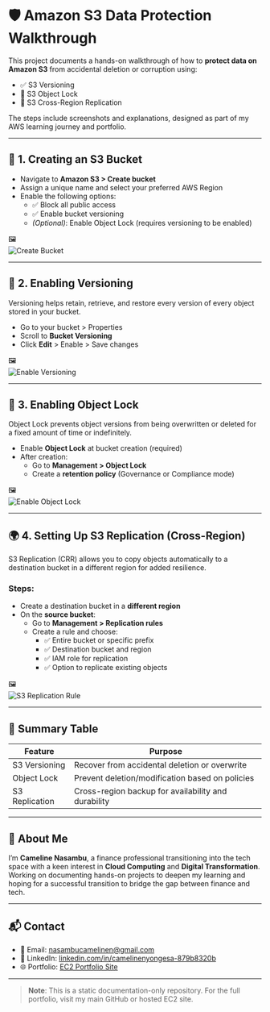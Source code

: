 # 🛡️ Amazon S3 Data Protection Walkthrough

This project documents a hands-on walkthrough of how to **protect data on Amazon S3** from accidental deletion or corruption using:

- ✅ S3 Versioning
- 🔐 S3 Object Lock
- 🔁 S3 Cross-Region Replication

The steps include screenshots and explanations, designed as part of my AWS learning journey and portfolio.

---

## 📁 1. Creating an S3 Bucket

- Navigate to **Amazon S3 > Create bucket**
- Assign a unique name and select your preferred AWS Region
- Enable the following options:
  - ✅ Block all public access
  - ✅ Enable bucket versioning
  - *(Optional)*: Enable Object Lock (requires versioning to be enabled)

🖼️  
![Create Bucket](screenshots/1-create-bucket.jpg)

---

## 🔄 2. Enabling Versioning

Versioning helps retain, retrieve, and restore every version of every object stored in your bucket.

- Go to your bucket > Properties
- Scroll to **Bucket Versioning**
- Click **Edit** > Enable > Save changes

🖼️  
![Enable Versioning](screenshots/2-versioning.jpg)

---

## 🔐 3. Enabling Object Lock

Object Lock prevents object versions from being overwritten or deleted for a fixed amount of time or indefinitely.

- Enable **Object Lock** at bucket creation (required)
- After creation:  
  - Go to **Management > Object Lock**
  - Create a **retention policy** (Governance or Compliance mode)

🖼️  
![Enable Object Lock](screenshots/3-object-lock.jpg)

---

## 🌍 4. Setting Up S3 Replication (Cross-Region)

S3 Replication (CRR) allows you to copy objects automatically to a destination bucket in a different region for added resilience.

### Steps:
- Create a destination bucket in a **different region**
- On the **source bucket**:  
  - Go to **Management > Replication rules**
  - Create a rule and choose:
    - ✅ Entire bucket or specific prefix
    - ✅ Destination bucket and region
    - ✅ IAM role for replication
    - ✅ Option to replicate existing objects

🖼️  
![S3 Replication Rule](screenshots/4-replication-rule.jpg)

---

## 🧠 Summary Table

| Feature | Purpose |
|----------------|------------------------------------------------------|
| S3 Versioning | Recover from accidental deletion or overwrite |
| Object Lock | Prevent deletion/modification based on policies |
| S3 Replication | Cross-region backup for availability and durability |

---

## 🙋 About Me

I’m **Cameline Nasambu**, a finance professional transitioning into the tech space with a keen interest in **Cloud Computing** and **Digital Transformation**. Working on documenting hands-on projects to deepen my learning and hoping for a successful transition to bridge the gap between finance and tech.

---

## 📬 Contact

- 📧 Email: [nasambucamelinen@gmail.com](mailto:nasambucamelinen@gmail.com)  
- 💼 LinkedIn: [linkedin.com/in/camelinenyongesa-879b8320b](https://www.linkedin.com/in/camelinenyongesa-879b8320b)  
- 🌐 Portfolio: [EC2 Portfolio Site](http://54.155.86.225)

---

> **Note**: This is a static documentation-only repository. For the full portfolio, visit my main GitHub or hosted EC2 site.
